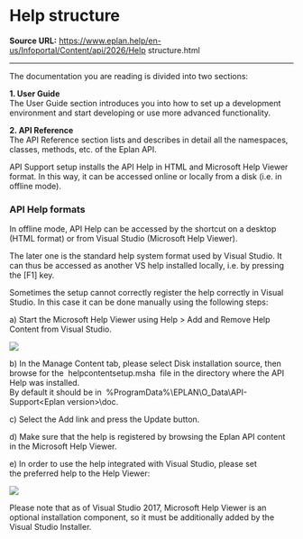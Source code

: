 # Help structure

**Source URL:** https://www.eplan.help/en-us/Infoportal/Content/api/2026/Help structure.html

---

The documentation you are reading is divided into two sections:

**1. User Guide**  
The User Guide section introduces you into how to set up a development environment and start developing or use more advanced functionality.

**2. API Reference**  
The API Reference section lists and describes in detail all the namespaces, classes, methods, etc. of the Eplan API.

API Support setup installs the API Help in HTML and Microsoft Help Viewer format. In this way, it can be accessed online or locally from a disk (i.e. in offline mode).

### API Help formats

In offline mode, API Help can be accessed by the shortcut on a desktop (HTML format) or from Visual Studio (Microsoft Help Viewer).

The later one is the standard help system format used by Visual Studio. It can thus be accessed as another VS help installed locally, i.e. by pressing the [F1] key.

Sometimes the setup cannot correctly register the help correctly in Visual Studio. In this case it can be done manually using the following steps:

a) Start the Microsoft Help Viewer using Help > Add and Remove Help Content from Visual Studio.

![](images/API_Help_offline.png)

b) In the Manage Content tab, please select Disk installation source, then browse for the  helpcontentsetup.msha  file in the directory where the API Help was installed.  
By default it should be in  %ProgramData%\EPLAN\O\_Data\API-Support\<Eplan version>\doc.

c) Select the Add link and press the Update button.

d) Make sure that the help is registered by browsing the Eplan API content in the Microsoft Help Viewer.

e) In order to use the help integrated with Visual Studio, please set the preferred help to the Help Viewer:

![](images/preferred_help.jpg)

Please note that as of Visual Studio 2017, Microsoft Help Viewer is an optional installation component, so it must be additionally added by the Visual Studio Installer.